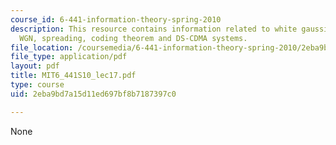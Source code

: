 ```yaml
---
course_id: 6-441-information-theory-spring-2010
description: This resource contains information related to white gaussian noise, bandlimited
  WGN, spreading, coding theorem and DS-CDMA systems.
file_location: /coursemedia/6-441-information-theory-spring-2010/2eba9bd7a15d11ed697bf8b7187397c0_MIT6_441S10_lec17.pdf
file_type: application/pdf
layout: pdf
title: MIT6_441S10_lec17.pdf
type: course
uid: 2eba9bd7a15d11ed697bf8b7187397c0

---
```

None